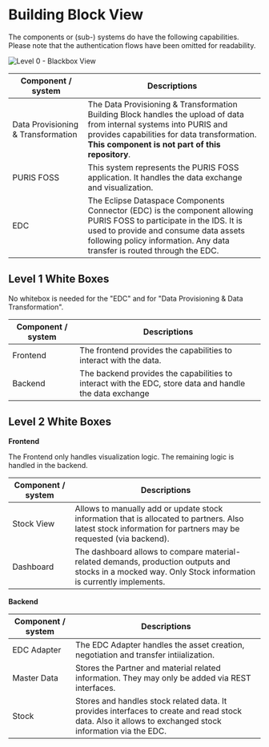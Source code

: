# Building Block View

The components or (sub-) systems do have the following capabilities. Please note that the authentication flows have 
been omitted for readability.

![Level 0 - Blackbox View](img/5-level-0.svg)

| Component / system                 | Descriptions                                                                                                                                                                                                                              |
|------------------------------------|-------------------------------------------------------------------------------------------------------------------------------------------------------------------------------------------------------------------------------------------|
| Data Provisioning & Transformation | The Data Provisioning & Transformation Building Block handles the upload of data from internal systems into PURIS and provides capabilities for data transformation. **This component is not part of this repository**.                   |
| PURIS FOSS                         | This system represents the PURIS FOSS application. It handles the data exchange and visualization.                                                                                                                                        |
| EDC                                | The Eclipse Dataspace Components Connector (EDC) is the component allowing PURIS FOSS to participate in the IDS. It is used to provide and consume data assets following policy information. Any data transfer is routed through the EDC. |

## Level 1 White Boxes

No whitebox is needed for the "EDC" and for "Data Provisioning & Data Transformation".

| Component / system | Descriptions                                                                                            |
|--------------------|---------------------------------------------------------------------------------------------------------|
| Frontend           | The frontend provides the capabilities to interact with the data.                                       |
| Backend            | The backend provides the capabilities to interact with the EDC, store data and handle the data exchange |


## Level 2 White Boxes

**Frontend**

The Frontend only handles visualization logic. The remaining logic is handled in the backend.

| Component / system | Descriptions                                                                                                                                                 |
|--------------------|--------------------------------------------------------------------------------------------------------------------------------------------------------------|
| Stock View         | Allows to manually add or update stock information that is allocated to partners. Also latest stock information for partners may be requested (via backend). |
| Dashboard          | The dashboard allows to compare material-related demands, production outputs and stocks in a mocked way. Only Stock information is currently implements.     |

**Backend**

| Component / system | Descriptions                                                                                                                                            |
|--------------------|---------------------------------------------------------------------------------------------------------------------------------------------------------|
| EDC Adapter        | The EDC Adapter handles the asset creation, negotiation and transfer intiialization.                                                                    |
| Master Data        | Stores the Partner and material related information. They may only be added via REST interfaces.                                                        |
| Stock | Stores and handles stock related data. It provides interfaces to create and read stock data. Also it allows to exchanged stock information via the EDC. |
